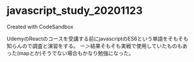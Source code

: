 # javascript_study_20201123
Created with CodeSandbox

UdemyのReactのコースを受講する前にjavascriptのES6という単語をそもそも知らんので調査と演習をする。
ー＞結果そもそも実戦で使用していたものもあった(mapとか)そうでない場合もかなり勉強になった。
